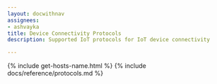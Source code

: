 ```yaml
---
layout: docwithnav
assignees:
- ashvayka
title: Device Connectivity Protocols
description: Supported IoT protocols for IoT device connectivity

---
```


{% include get-hosts-name.html %}
{% include docs/reference/protocols.md %}
